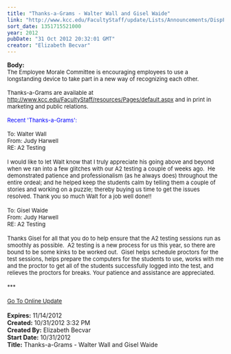 ```yaml
---
title: "Thanks-a-Grams - Walter Wall and Gisel Waide"
link: "http://www.kcc.edu/FacultyStaff/update/Lists/Announcements/DispForm.aspx?ID=877"
sort_date: 1351715521000
year: 2012
pubDate: "31 Oct 2012 20:32:01 GMT"
creator: "Elizabeth Becvar"
---
```


<div><b>Body:</b> <div class="ExternalClass408C922188854DF9B3EE0B0050B27F6A">
<div><font size="2">The Employee Morale Committee is encouraging employees to use a longstanding device to take part in a new way of recognizing each other. <br /> <br />Thanks-a-Grams are available at </font><a href="/FacultyStaff/resources/Pages/default.aspx"><font size="2">http://www.kcc.edu/FacultyStaff/resources/Pages/default.aspx</font></a><font size="2"> and in print in marketing and public relations. <br /> <br /></font><font size="2"><font color="#0000ff">Recent 'Thanks-a-Grams':<br /></font> </font></div>
<div><font size="2">To: Walter Wall</font></div>
<div><font size="2">From: Judy Harwell</font></div>
<div><font size="2">RE: A2 Testing</font></div>
<div><font size="2"></font> </div>
<div><font size="2">I would like to let Walt know that I truly appreciate his going above and beyond when we ran into a few glitches with our A2 testing a couple of weeks ago.  He demonstrated patience and professionalism (as he always does) throughout the entire ordeal; and he helped keep the students calm by telling them a couple of stories and working on a puzzle; thereby buying us time to get the issues resolved. Thank you so much Walt for a job well done!! </font></div>
<div><font size="2"></font> </div>
<div><font size="2">To: Gisel Waide</font></div>
<div><font size="2">From: Judy Harwell</font></div>
<div><font size="2">RE: A2 Testing</font></div>
<div><br /><font size="2">Thanks Gisel for all that you do to help ensure that the A2 testing sessions run as smoothly as possible.  A2 testing is a new process for us this year, so there are bound to be some kinks to be worked out.  Gisel helps schedule proctors for the test sessions, helps prepare the computers for the students to use, works with me and the proctor to get all of the students successfully logged into the test, and relieves the proctors for breaks. Your patience and assistance are appreciated.</font></div>
<div><font size="2"></font> </div>
<div><font size="2">***</font></div>
<div><font size="2"></font> </div>
<div><a href="/FacultyStaff/update/Pages/dailyupdate.aspx"><font size="2">Go To Online Update</font></a></div>
<div><font size="2"></font> </div></div></div>
<div><b>Expires:</b> 11/14/2012</div>
<div><b>Created:</b> 10/31/2012 3:32 PM</div>
<div><b>Created By:</b> Elizabeth Becvar</div>
<div><b>Start Date:</b> 10/31/2012</div>
<div><b>Title:</b> Thanks-a-Grams - Walter Wall and Gisel Waide</div>
